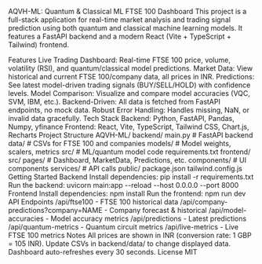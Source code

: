 AQVH-ML: Quantum & Classical ML FTSE 100 Dashboard
This project is a full-stack application for real-time market analysis and trading signal prediction using both quantum and classical machine learning models. It features a FastAPI backend and a modern React (Vite + TypeScript + Tailwind) frontend.

Features
Live Trading Dashboard: Real-time FTSE 100 price, volume, volatility (RSI), and quantum/classical model predictions.
Market Data: View historical and current FTSE 100/company data, all prices in INR.
Predictions: See latest model-driven trading signals (BUY/SELL/HOLD) with confidence levels.
Model Comparison: Visualize and compare model accuracies (VQC, SVM, IBM, etc.).
Backend-Driven: All data is fetched from FastAPI endpoints, no mock data.
Robust Error Handling: Handles missing, NaN, or invalid data gracefully.
Tech Stack
Backend: Python, FastAPI, Pandas, Numpy, yfinance
Frontend: React, Vite, TypeScript, Tailwind CSS, Chart.js, Recharts
Project Structure
AQVH-ML/
  backend/
    main.py                # FastAPI backend
    data/                  # CSVs for FTSE 100 and companies
    models/                # Model weights, scalers, metrics
    src/                   # ML/quantum model code
    requirements.txt
  frontend/
    src/
      pages/              # Dashboard, MarketData, Predictions, etc.
      components/         # UI components
      services/           # API calls
    public/
    package.json
    tailwind.config.js
Getting Started
Backend
Install dependencies:
pip install -r requirements.txt
Run the backend:
uvicorn main:app --reload --host 0.0.0.0 --port 8000
Frontend
Install dependencies:
npm install
Run the frontend:
npm run dev
API Endpoints
/api/ftse100 - FTSE 100 historical data
/api/company-predictions?company=NAME - Company forecast & historical
/api/model-accuracies - Model accuracy metrics
/api/predictions - Latest predictions
/api/quantum-metrics - Quantum circuit metrics
/api/live-metrics - Live FTSE 100 metrics
Notes
All prices are shown in INR (conversion rate: 1 GBP = 105 INR).
Update CSVs in backend/data/ to change displayed data.
Dashboard auto-refreshes every 30 seconds.
License
MIT


